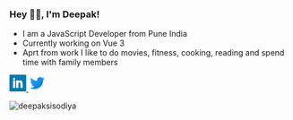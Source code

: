 ### Hey 👋🏽, I'm Deepak!

- I am a JavaScript Developer from Pune India
- Currently working on Vue 3
- Aprt from work I like to do movies, fitness, cooking, reading and spend time with family members

<p>
  <a href="https://www.linkedin.com/in/deepaksisodiya/" target="new"><img height="30" src="https://github.com/deepaksisodiya/deepaksisodiya/blob/master/linkedin.png?raw=true">
  </a>
  <a href="https://twitter.com/deepaksisodiya" target="new"><img height="30" src="https://github.com/deepaksisodiya/deepaksisodiya/blob/master/icons8-twitter-48.png?raw=true">
  </a>
</p>

<img src="https://github-readme-stats.vercel.app/api?username=deepaksisodiya&show_icons=true" alt="deepaksisodiya" />
